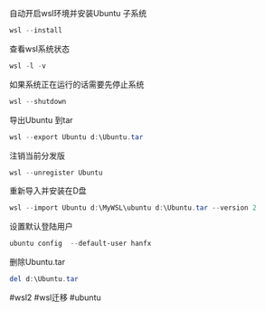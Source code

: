 自动开启wsl环境并安装Ubuntu 子系统
```powershell
wsl --install
```
查看wsl系统状态
```powershell
wsl -l -v
```
如果系统正在运行的话需要先停止系统
```powershell
wsl --shutdown
```
导出Ubuntu 到tar
```powershell
wsl --export Ubuntu d:\Ubuntu.tar
```
注销当前分发版
```powershell
wsl --unregister Ubuntu
```
重新导入并安装在D盘
```powershell
wsl --import Ubuntu d:\MyWSL\ubuntu d:\Ubuntu.tar --version 2
```
设置默认登陆用户
```powershell
ubuntu config  --default-user hanfx
```
删除Ubuntu.tar
```powershell
del d:\Ubuntu.tar
```

#wsl2 #wsl迁移 #ubuntu